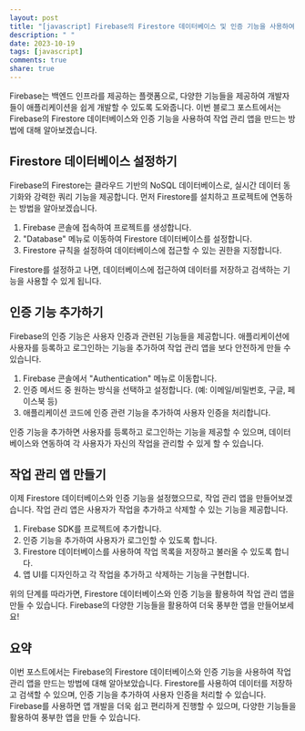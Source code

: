 ```yaml
---
layout: post
title: "[javascript] Firebase의 Firestore 데이터베이스 및 인증 기능을 사용하여 작업 관리 앱 만들기"
description: " "
date: 2023-10-19
tags: [javascript]
comments: true
share: true
---
```


Firebase는 백엔드 인프라를 제공하는 플랫폼으로, 다양한 기능들을 제공하여 개발자들이 애플리케이션을 쉽게 개발할 수 있도록 도와줍니다. 이번 블로그 포스트에서는 Firebase의 Firestore 데이터베이스와 인증 기능을 사용하여 작업 관리 앱을 만드는 방법에 대해 알아보겠습니다.

## Firestore 데이터베이스 설정하기

Firebase의 Firestore는 클라우드 기반의 NoSQL 데이터베이스로, 실시간 데이터 동기화와 강력한 쿼리 기능을 제공합니다. 먼저 Firestore를 설치하고 프로젝트에 연동하는 방법을 알아보겠습니다.

1. Firebase 콘솔에 접속하여 프로젝트를 생성합니다.
2. "Database" 메뉴로 이동하여 Firestore 데이터베이스를 설정합니다.
3. Firestore 규칙을 설정하여 데이터베이스에 접근할 수 있는 권한을 지정합니다.

Firestore를 설정하고 나면, 데이터베이스에 접근하여 데이터를 저장하고 검색하는 기능을 사용할 수 있게 됩니다.

## 인증 기능 추가하기

Firebase의 인증 기능은 사용자 인증과 관련된 기능들을 제공합니다. 애플리케이션에 사용자를 등록하고 로그인하는 기능을 추가하여 작업 관리 앱을 보다 안전하게 만들 수 있습니다.

1. Firebase 콘솔에서 "Authentication" 메뉴로 이동합니다.
2. 인증 메서드 중 원하는 방식을 선택하고 설정합니다. (예: 이메일/비밀번호, 구글, 페이스북 등)
3. 애플리케이션 코드에 인증 관련 기능을 추가하여 사용자 인증을 처리합니다.

인증 기능을 추가하면 사용자를 등록하고 로그인하는 기능을 제공할 수 있으며, 데이터베이스와 연동하여 각 사용자가 자신의 작업을 관리할 수 있게 할 수 있습니다.

## 작업 관리 앱 만들기

이제 Firestore 데이터베이스와 인증 기능을 설정했으므로, 작업 관리 앱을 만들어보겠습니다. 작업 관리 앱은 사용자가 작업을 추가하고 삭제할 수 있는 기능을 제공합니다.

1. Firebase SDK를 프로젝트에 추가합니다.
2. 인증 기능을 추가하여 사용자가 로그인할 수 있도록 합니다.
3. Firestore 데이터베이스를 사용하여 작업 목록을 저장하고 불러올 수 있도록 합니다.
4. 앱 UI를 디자인하고 각 작업을 추가하고 삭제하는 기능을 구현합니다.

위의 단계를 따라가면, Firestore 데이터베이스와 인증 기능을 활용하여 작업 관리 앱을 만들 수 있습니다. Firebase의 다양한 기능들을 활용하여 더욱 풍부한 앱을 만들어보세요!

## 요약

이번 포스트에서는 Firebase의 Firestore 데이터베이스와 인증 기능을 사용하여 작업 관리 앱을 만드는 방법에 대해 알아보았습니다. Firestore를 사용하여 데이터를 저장하고 검색할 수 있으며, 인증 기능을 추가하여 사용자 인증을 처리할 수 있습니다. Firebase를 사용하면 앱 개발을 더욱 쉽고 편리하게 진행할 수 있으며, 다양한 기능들을 활용하여 풍부한 앱을 만들 수 있습니다.